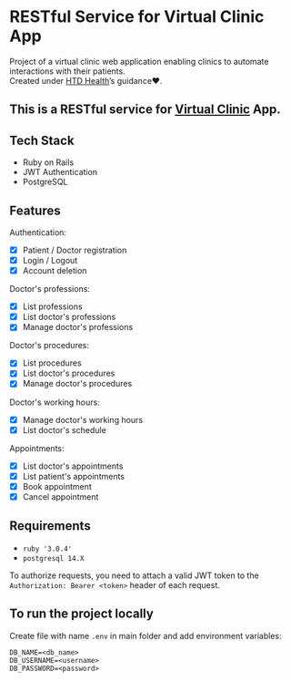 # RESTful Service for Virtual Clinic App

Project of a virtual clinic web application enabling clinics to automate interactions with their patients.</br>
Created under [HTD Health](https://github.com/HTD-Health)’s guidance❤️.

## This is a RESTful service for [Virtual Clinic](https://github.com/AverageDanteEnjoyer/virtual-clinic-web) App.

## Tech Stack

- Ruby on Rails
- JWT Authentication
- PostgreSQL

## Features

Authentication:
- [x] Patient / Doctor registration
- [x] Login / Logout
- [x] Account deletion

Doctor's professions:
- [x] List professions
- [x] List doctor's professions
- [x] Manage doctor's professions

Doctor's procedures:
- [x] List procedures
- [x] List doctor's procedures
- [x] Manage doctor's procedures

Doctor's working hours:
- [x] Manage doctor's working hours
- [x] List doctor's schedule

Appointments:
- [x] List doctor's appointments
- [x] List patient's appointments
- [x] Book appointment
- [x] Cancel appointment

## Requirements

- `ruby '3.0.4'`
- `postgresql 14.X`

To authorize requests, you need to attach a valid JWT token to the `Authorization: Bearer <token>` header of each request.

## To run the project locally

Create file with name `.env` in main folder and add environment variables:
```
DB_NAME=<db_name>
DB_USERNAME=<username>
DB_PASSWORD=<password>
```
